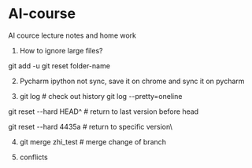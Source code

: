 # AI-course
AI cource lecture notes and home work 


1. How to ignore large files?

git add -u 
git reset folder-name


2. Pycharm ipython not sync, save it on chrome and sync it on pycharm

3. git log # check out history
git log --pretty=oneline

git reset --hard HEAD^ # return to last version before head

git reset --hard 4435a # return to specific version\

4. git merge zhi_test # merge change of branch

5. conflicts 